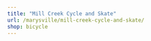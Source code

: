 ```yaml
---
title: "Mill Creek Cycle and Skate"
url: /marysville/mill-creek-cycle-and-skate/
shop: bicycle
---
```

